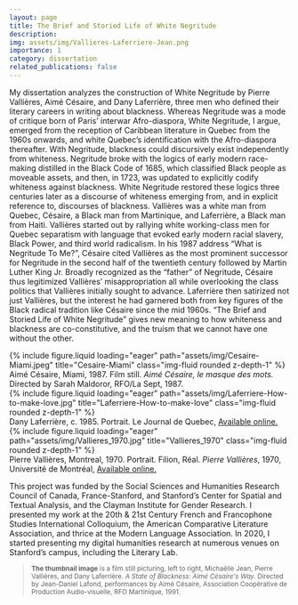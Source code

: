 ```yaml
---
layout: page
title: The Brief and Storied Life of White Negritude
description:
img: assets/img/Vallieres-Laferriere-Jean.png
importance: 1
category: dissertation
related_publications: false
---
```


My dissertation analyzes the construction of White Negritude by Pierre Vallières, Aimé Césaire, and Dany Laferrière, three men who defined their literary careers in writing about blackness. Whereas Negritude was a mode of critique born of Paris’ interwar Afro-diaspora, White Negritude, I argue, emerged from the reception of Caribbean literature in Quebec from the 1960s onwards, and white Quebec’s identification with the Afro-diaspora thereafter. With Negritude, blackness could discursively exist independently from whiteness. Negritude broke with the logics of early modern race-making distilled in the Black Code of 1685, which classified Black people as moveable assets, and then, in 1723, was updated to explicitly codify whiteness against blackness. White Negritude restored these logics three centuries later as a discourse of whiteness emerging from, and in explicit reference to, discourses of blackness. Vallières was a white man from Quebec, Césaire, a Black man from Martinique, and Laferrière, a Black man from Haiti. Vallières started out by rallying white working-class men for Quebec separatism with language that evoked early modern racial slavery, Black Power, and third world radicalism. In his 1987 address “What is Negritude To Me?”, Césaire cited Vallières as the most prominent successor for Negritude in the second half of the twentieth century followed by Martin Luther King Jr. Broadly recognized as the “father” of Negritude, Césaire thus legitimized Vallières’ misappropriation all while overlooking the class politics that Vallières initially sought to advance. Laferrière then satirized not just Vallières, but the interest he had garnered both from key figures of the Black radical tradition like Césaire since the mid 1960s. “The Brief and Storied Life of White Negritude” gives new meaning to how whiteness and blackness are co-constitutive, and the truism that we cannot have one without the other.

<div class="row">
    <div class="col-sm mt-3 mt-md-0">
        {% include figure.liquid loading="eager" path="assets/img/Cesaire-Miami.jpeg" title="Cesaire-Miami" class="img-fluid rounded z-depth-1" %}
    </div>
</div>
<div class="caption">
   Aimé Césaire, Miami, 1987. Film still.
   <em>Aimé Césaire, le masque des mots.</em> Directed by Sarah Maldoror, RFO/La Sept, 1987.
</div>

<div class="row">
    <div class="col-sm mt-3 mt-md-0">
        {% include figure.liquid loading="eager" path="assets/img/Laferriere-How-to-make-love.jpg" title="Laferriere-How-to-make-love" class="img-fluid rounded z-depth-1" %}
    </div>
</div>
<div class="caption">
    Dany Laferrière, c. 1985. Portrait.
    Le Journal de Quebec, <a href="https://site.prix-fetkann.fr/dany-laferriere-nouvel-immortel-de-lacademie-francaise/dany-laferriere-slide_329674_3227307_free/" target="_blank">Available online.</a>
</div>

<div class="row">
    <div class="col-sm mt-3 mt-md-0">
        {% include figure.liquid loading="eager" path="assets/img/Vallieres_1970.jpg" title="Vallieres_1970" class="img-fluid rounded z-depth-1" %}
    </div>
</div>
<div class="caption">
    Pierre Vallières, Montreal, 1970. Portrait.
    Filion, Réal. <em>Pierre Vallières</em>, 1970, Université de Montréal, <a href="https://monde.ccdmd.qc.ca/ressource/?id=115625&demande=desc" target="_blank">Available online.</a>  
</div>

This project was funded by the Social Sciences and Humanities Research Council of Canada, France-Stanford, and Stanford’s Center for Spatial and Textual Analysis, and the Clayman Institute for Gender Research. I presented my work at the 20th & 21st Century French and Francophone Studies International Colloquium, the American Comparative Literature Association, and thrice at the Modern Language Association. In 2020, I started presenting my digital humanities research at numerous venues on Stanford’s campus, including the Literary Lab.

> <small><strong>The thumbnail image</strong> is a film still picturing, left to right, Michaëlle Jean, Pierre Vallières, and Dany Laferrière. _A State of Blackness: Aimé Césaire's Way._ Directed by Jean-Daniel Lafond, performances by Aimé Césaire, Association Coopérative de Production Audio-visuelle, RFO Martinique, 1991.</small>
